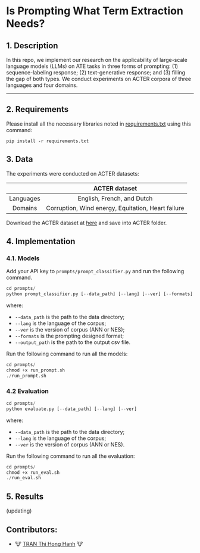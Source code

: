 # Is Prompting What Term Extraction Needs?

## 1. Description

In this repo, we implement our research on the applicability of large-scale language models (LLMs) on ATE tasks in three forms of prompting: (1) sequence-labeling response; (2) text-generative response; and (3) filling the gap of both types. We conduct experiments on ACTER corpora of three languages and four domains.

---

## 2. Requirements

Please install all the necessary libraries noted in [requirements.txt](./requirements.txt) using this command:

```
pip install -r requirements.txt
```

## 3. Data

The experiments were conducted on ACTER datasets:

||ACTER dataset|
|:-:|:-:|
|Languages|English, French, and Dutch|
|Domains|Corruption,  Wind energy, Equitation, Heart failure|

Download the ACTER dataset at [here](https://github.com/AylaRT/ACTER) and save into ACTER folder.

## 4. Implementation

### 4.1. Models

Add your API key to ```prompts/prompt_classifier.py``` and run the following command.

```python
cd prompts/
python prompt_classifier.py [--data_path] [--lang] [--ver] [--formats] [--output_path]
```

where:

- `--data_path` is the path to the data directory;
- `--lang` is the language of the corpus;
- `--ver` is the version of corpus (ANN or NES);
- `--formats` is the prompting designed format;
- `--output_path` is the path to the output csv file.

Run the following command to run all the models:

```python
cd prompts/
chmod +x run_prompt.sh
./run_prompt.sh
```

### 4.2 Evaluation

```python
cd prompts/
python evaluate.py [--data_path] [--lang] [--ver]
```

where:

- `--data_path` is the path to the data directory;
- `--lang` is the language of the corpus;
- `--ver` is the version of corpus (ANN or NES).

Run the following command to run all the evaluation:

```python
cd prompts/
chmod +x run_eval.sh
./run_eval.sh
```

## 5. Results

(updating)

<!-- ## References

Tran, Hanh Thi Hong, et al. "[Can Cross-Domain Term Extraction Benefit from Cross-lingual Transfer?](https://link.springer.com/chapter/10.1007/978-3-031-18840-4_26)." Discovery Science: 25th International Conference, DS 2022, Montpellier, France, October 10–12, 2022, Proceedings. Cham: Springer Nature Switzerland, 2022. -->

## Contributors:

- 🐮 [TRAN Thi Hong Hanh](https://github.com/honghanhh) 🐮
